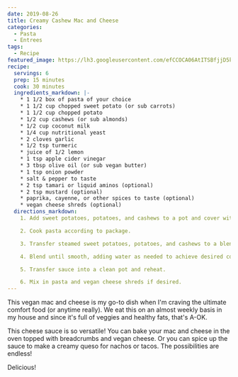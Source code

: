 ```yaml
---
date: 2019-08-26
title: Creamy Cashew Mac and Cheese
categories:
  - Pasta
  - Entrees
tags:
  - Recipe
featured_image: https://lh3.googleusercontent.com/efCCOCA06AtITSBfjjD5kxJTpblJ3tWMiOs7pffHuIeDaE94STNI3KB4hix4uxp5P4WbuLRK3DedVIHfGlCQDYeI9T5BNX73-MKtH6PDVRJSZ0m5KyCIGYdYf9tQ6cHeZkE39ZA6=w2400
recipe:
  servings: 6
  prep: 15 minutes
  cook: 30 minutes
  ingredients_markdown: |-
    * 1 1/2 box of pasta of your choice
    * 1 1/2 cup chopped sweet potato (or sub carrots)
    * 1 1/2 cup chopped potato
    * 1/2 cup cashews (or sub almonds)
    * 1/2 cup coconut milk
    * 1/4 cup nutritional yeast
    * 2 cloves garlic
    * 1/2 tsp turmeric
    * juice of 1/2 lemon
    * 1 tsp apple cider vinegar
    * 3 tbsp olive oil (or sub vegan butter)
    * 1 tsp onion powder
    * salt & pepper to taste    
    * 2 tsp tamari or liquid aminos (optional)
    * 2 tsp mustard (optional)
    * paprika, cayenne, or other spices to taste (optional)
    * vegan cheese shreds (optional)
  directions_markdown:
    1. Add sweet potatoes, potatoes, and cashews to a pot and cover with water. Cook covered on med heat until potatoes are very soft.

    2. Cook pasta according to package.

    3. Transfer steamed sweet potatoes, potatoes, and cashews to a blender and add in remaining ingredients.

    4. Blend until smooth, adding water as needed to achieve desired consistency.

    5. Transfer sauce into a clean pot and reheat.

    6. Mix in pasta and vegan cheese shreds if desired.
---
```

This vegan mac and cheese is my go-to dish when I'm craving the ultimate comfort food (or anytime really). We eat this on an almost weekly basis in my house and since it's full of veggies and healthy fats, that's A-OK. 

This cheese sauce is so versatile! You can bake your mac and cheese in the oven topped with breadcrumbs and vegan cheese. Or you can spice up the sauce to make a creamy queso for nachos or tacos. The possibilities are endless!

Delicious!
